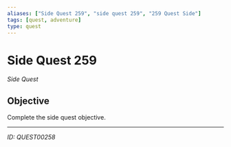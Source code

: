 ```yaml
---
aliases: ["Side Quest 259", "side quest 259", "259 Quest Side"]
tags: [quest, adventure]
type: quest
---
```


# Side Quest 259

*Side Quest*

## Objective
Complete the side quest objective.

---
*ID: QUEST00258*